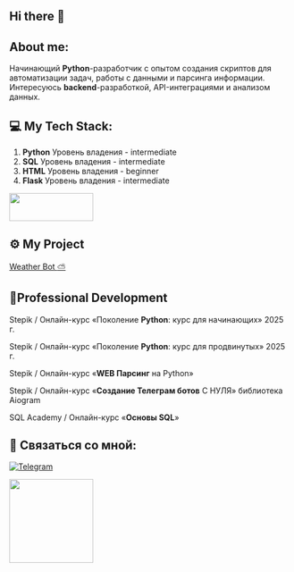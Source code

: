 <div align="left">
  
## Hi there 👋

## About me: 
Начинающий **Python**-разработчик с опытом создания скриптов для автоматизации задач, работы с данными
и парсинга информации. Интересуюсь **backend**-разработкой, API-интеграциями и анализом данных.


<div align="left">




## 💻 My Tech Stack:
1. **Python** Уровень владения - intermediate
2. **SQL** Уровень владения - intermediate
3. **HTML** Уровень владения - beginner
4. **Flask** Уровень владения - intermediate
<div alignp="left">
  <a href="https://skillicons.dev">
    <img src="https://skillicons.dev/icons?i=py,mysql,html,flask" width="150" height="50" />
  </a>
</p>

## :gear: My Project   

[Weather Bot :partly_sunny:](https://github.com/Alexey-KryLove/Weather_Bot.git)  
  
## :open_book:Professional Development  

<div alignp="left">
  <p>Stepik / Онлайн-курс «Поколение <b>Python</b>: курс для начинающих» 2025 г.
  <p>Stepik / Онлайн-курс «Поколение <b>Python</b>: курс для продвинутых» 2025 г.
  <p>Stepik / Онлайн-курс «<b>WEB Парсинг</b> на Python»
  <p>Stepik / Онлайн-курс «<b>Создание Телеграм ботов</b> С НУЛЯ» библиотека Aiogram
  <p>SQL Academy / Онлайн-курс «<b>Основы SQL</b>»</p>

## :incoming_envelope: Связаться со мной:
[![Telegram](https://img.shields.io/badge/Telegram-2CA5E0?style=for-the-badge&logo=telegram&logoColor=white)](http://t.me/@CatWoolf "Telegram channel")
<div alignp="left">
<img src="https://github.com/user-attachments/assets/d88ceb68-70dd-4d52-8e01-bb5a44e5e687" width="150" colot="while" />




<!--
**Alexey-KryLove/Alexey-KryLove** is a ✨ _special_ ✨ repository because its `README.md` (this file) appears on your GitHub profile.

Here are some ideas to get you started:

- 🔭 I’m currently working on ...
- 🌱 I’m currently learning ...
- 👯 I’m looking to collaborate on ...
- 🤔 I’m looking for help with ...
- 💬 Ask me about ...
- 📫 How to reach me: ...
- 😄 Pronouns: ...
- ⚡ Fun fact: ...
-->
<!-- <details close>
    <summary>Git gist highlights</summary>
    <ul>
        <li>Using badges</li>
        <li>Nested lists</li>
    </ul> -->


